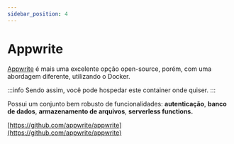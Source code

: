 ```yaml
---
sidebar_position: 4
---
```

# Appwrite

[Appwrite](https://appwrite.io) é mais uma excelente opção open-source, porém, com uma abordagem diferente, utilizando o Docker.&#x20;

:::info
Sendo assim, você pode hospedar este container onde quiser.
:::

Possui um conjunto bem robusto de funcionalidades: **autenticação**, **banco de dados**, **armazenamento de arquivos**, **serverless functions.**&#x20;

[https://github.com/appwrite/appwrite](https://github.com/appwrite/appwrite)